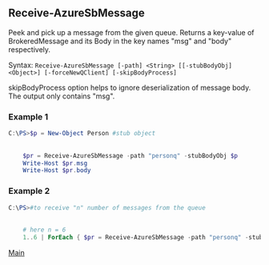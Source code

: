 ## Receive-AzureSbMessage ##

Peek and pick up a message from the given queue.  Returns a key-value of BrokeredMessage and its Body in the key names "msg" and "body" respectively.

Syntax: `Receive-AzureSbMessage [-path] <String> [[-stubBodyObj] <Object>] [-forceNewQClient] [-skipBodyProcess]`

skipBodyProcess option helps to ignore deserialization of message body.  The output only contains "msg".


### Example 1 ###

```powershell
C:\PS>$p = New-Object Person #stub object
    
    
    $pr = Receive-AzureSbMessage -path "personq" -stubBodyObj $p
    Write-Host $pr.msg
    Write-Host $pr.body
```

### Example 2 ###
```powershell
C:\PS>#to receive "n" number of messages from the queue
    
    
    # here n = 6
    1..6 | ForEach { $pr = Receive-AzureSbMessage -path "personq" -stubBodyObj $p; Write-Host $pr.body.Name}
```

[Main](../AzureServiceBus.md)